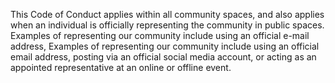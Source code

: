 This Code of Conduct applies within all community spaces, and also applies when
 an individual is officially representing the community in public spaces.
 Examples of representing our community include using an official e-mail address,
 Examples of representing our community include using an official email address,
 posting via an official social media account, or acting as an appointed
 representative at an online or offline event.
